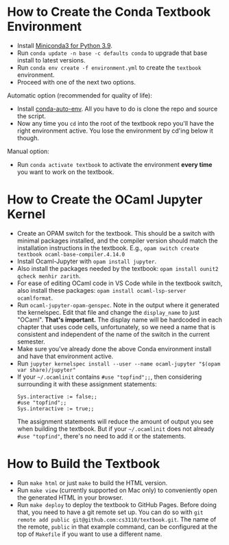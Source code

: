 # How to Create the Conda Textbook Environment

- Install
  [Miniconda3 for Python 3.9](https://docs.conda.io/en/latest/miniconda.html).
- Run `conda update -n base -c defaults conda` to upgrade that base install to
  latest versions.
- Run `conda env create -f environment.yml` to create the `textbook`
  environment.  
- Proceed with one of the next two options.

Automatic option (recommended for quality of life):

- Install [conda-auto-env](https://github.com/introkun/conda-auto-env). All you
  have to do is clone the repo and source the script.
- Now any time you `cd` into the root of the textbook repo you'll have the right
  environment active. You lose the environment by cd'ing below it though.

Manual option:

- Run `conda activate textbook` to activate the environment **every time** you
  want to work on the textbook.

# How to Create the OCaml Jupyter Kernel

- Create an OPAM switch for the textbook.  This should be a switch with
  minimal packages installed, and the compiler version should match
  the installation instructions in the textbook. E.g.,
  `opam switch create textbook ocaml-base-compiler.4.14.0`
- Install Ocaml-Jupyter with `opam install jupyter`.
- Also install the packages needed by the textbook:
  `opam install ounit2 qcheck menhir zarith`.
- For ease of editing OCaml code in VS Code while in the textbook switch, also
  install these packages:
  `opam install ocaml-lsp-server ocamlformat`.
- Run `ocaml-jupyter-opam-genspec`. Note in the output where it generated
  the kernelspec. Edit that file and change the `display_name` to just "OCaml".
  **That's important.** The display name will be hardcoded in each chapter
  that uses code cells, unfortunately, so we need a name that is consistent
  and independent of the name of the switch in the current semester.
- Make sure you've already done the above Conda environment install and have
  that environment active.
- Run `jupyter kernelspec install --user --name ocaml-jupyter "$(opam var share)/jupyter"`
- If your `~/.ocamlinit` contains `#use "topfind";;`, then considering
  surrounding it with these assignment statements:
  ```
  Sys.interactive := false;;
  #use "topfind";;
  Sys.interactive := true;;
  ```
  The assignment statements will reduce the amount of output you see when
  building the textbook. But if your `~/.ocamlinit` does not already
  `#use "topfind"`, there's no need to add it or the statements.

# How to Build the Textbook

- Run `make html` or just `make` to build the HTML version.
- Run `make view` (currently supported on Mac only) to conveniently open the
  generated HTML in your browser.
- Run `make deploy` to deploy the textbook to GitHub Pages. Before doing that,
  you need to have a git remote set up. You can do so with
  `git remote add public git@github.com:cs3110/textbook.git`. The name of the
  remote, `public` in that example command, can be configured at the top of
  `Makefile` if you want to use a different name.
